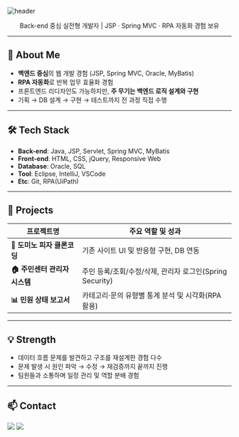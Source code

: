 ![header](https://capsule-render.vercel.app/api?type=waving&color=0:A45C6A,100:4A9782&height=250&section=header&text=안녕하세요,%20박혜지입니다!&fontColor=CCCCCC&fontSize=40)

<p align="center">
  Back-end 중심 실전형 개발자 | JSP · Spring MVC · RPA 자동화 경험 보유
</p>

---

## 🚀 About Me
- **백엔드 중심**의 웹 개발 경험 (JSP, Spring MVC, Oracle, MyBatis)
- **RPA 자동화**로 반복 업무 효율화 경험
- 프론트엔드 리디자인도 가능하지만, **주 무기는 백엔드 로직 설계와 구현**
- 기획 → DB 설계 → 구현 → 테스트까지 전 과정 직접 수행

---

## 🛠 Tech Stack
- **Back-end**: Java, JSP, Servlet, Spring MVC, MyBatis  
- **Front-end**: HTML, CSS, jQuery, Responsive Web  
- **Database**: Oracle, SQL  
- **Tool**: Eclipse, IntelliJ, VSCode  
- **Etc**: Git, RPA(UiPath)

---

## 📂 Projects
| 프로젝트명 | 주요 역할 및 성과 |
|------------|-----------------|
| **🍕 도미노 피자 클론코딩** | 기존 사이트 UI 및 반응형 구현, DB 연동 |
| **🏠 주민센터 관리자 시스템** | 주민 등록/조회/수정/삭제, 관리자 로그인(Spring Security) |
| **📊 민원 상태 보고서** | 카테고리·문의 유형별 통계 분석 및 시각화(RPA 활용) |

---

## 💡 Strength
- 데이터 흐름 문제를 발견하고 구조를 재설계한 경험 다수
- 문제 발생 시 원인 파악 → 수정 → 재검증까지 끝까지 진행
- 팀원들과 소통하며 일정 관리 및 역할 분배 경험

---

## 📫 Contact
<p>
  <a href="mailto:hyeji21002100@gmail.com"><img src="https://img.shields.io/badge/Email-D14836?style=flat-square&logo=gmail&logoColor=white"/></a>
  <a href="[https://your-portfolio-link.com](http://hyeji21.dothome.co.kr/)"><img src="https://img.shields.io/badge/Portfolio-000000?style=flat-square&logo=Notion&logoColor=white"/></a>
</p>
